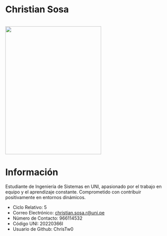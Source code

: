 # Christian Sosa
<br>
<link rel="stylesheet" type="text/css" href="estilos.css">
<img src="Sosa.jpg" width="300" height="400" class="borde-oleado"><br>


# Información
 Estudiante de Ingeniería de Sistemas en UNI, apasionado por el trabajo en equipo y el aprendizaje constante. Comprometido con contribuir positivamente en entornos dinámicos.

- Ciclo Relativo: 5
- Correo Electrónico: christian.sosa.r@uni.pe
- Número de Contacto: 966114532
- Código UNI: 20220366I
- Usuario de Github: ChrisTw0

